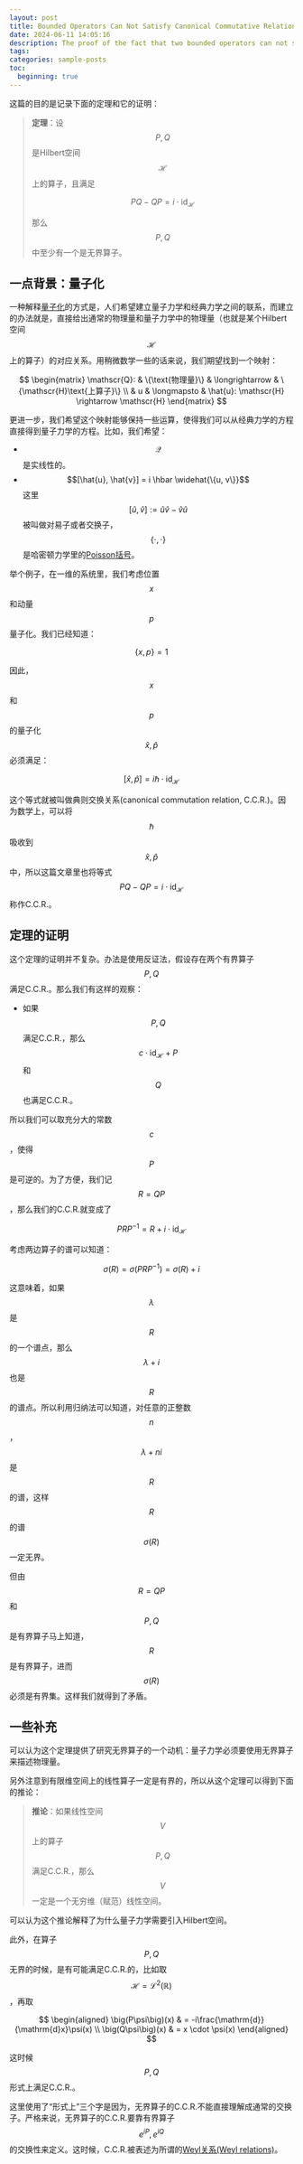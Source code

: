 ```yaml
---
layout: post
title: Bounded Operators Can Not Satisfy Canonical Commutative Relation(In Chinese)
date: 2024-06-11 14:05:16
description: The proof of the fact that two bounded operators can not satisfy the C.C.R.
tags:
categories: sample-posts
toc:
  beginning: true
---
```

这篇的目的是记录下面的定理和它的证明：

> **定理**：设$$P, Q$$是Hilbert空间$$\mathscr{H}$$上的算子，且满足
>
> $$
> PQ - QP = i \cdot \mathrm{id}_{\mathscr{H}}
> $$
>
> 那么$$P, Q$$中至少有一个是无界算子。

## 一点背景：量子化

一种解释[量子化](https://en.wikipedia.org/wiki/Canonical_quantization)的方式是，人们希望建立量子力学和经典力学之间的联系，而建立的办法就是，直接给出通常的物理量和量子力学中的物理量（也就是某个Hilbert空间$$\mathscr{H}$$上的算子）的对应关系。用稍微数学一些的话来说，我们期望找到一个映射：

$$
\begin{matrix}
    \mathscr{Q}: & \{\text{物理量}\} & \longrightarrow & \{\mathscr{H}\text{上算子}\} \\
    & u & \longmapsto & \hat{u}: \mathscr{H} \rightarrow \mathscr{H}
\end{matrix}
$$

更进一步，我们希望这个映射能够保持一些运算，使得我们可以从经典力学的方程直接得到量子力学的方程。比如，我们希望：

* $$\mathscr{Q}$$是实线性的。
* $$[\hat{u}, \hat{v}] = i \hbar \widehat{\{u, v\}}$$
这里$$[\hat{u}, \hat{v}]:=\hat{u}\hat{v}-\hat{v}\hat{u}$$被叫做对易子或者交换子，$$\{\cdot, \cdot\}$$是哈密顿力学里的[Poisson括号](https://en.wikipedia.org/wiki/Poisson_bracket)。

举个例子，在一维的系统里，我们考虑位置$$x$$和动量$$p$$量子化。我们已经知道：

$$
\{x, p\} = 1
$$

因此，$$x$$和$$p$$的量子化$$\hat{x}, \hat{p}$$必须满足：

$$
[\hat{x}, \hat{p}] = i\hbar \cdot \mathrm{id}_{\mathscr{H}}
$$

这个等式就被叫做典则交换关系(canonical commutation relation, C.C.R.)。因为数学上，可以将$$\hbar$$吸收到$$\hat{x}, \hat{p}$$中，所以这篇文章里也将等式$$PQ-QP = i \cdot \mathrm{id}_{\mathscr{H}}$$称作C.C.R.。

## 定理的证明

这个定理的证明并不复杂。办法是使用反证法，假设存在两个有界算子$$P,Q$$满足C.C.R.。那么我们有这样的观察：

* 如果$$P, Q$$满足C.C.R.，那么$$c \cdot \mathrm{id}_{\mathscr{H}}+P$$和$$Q$$也满足C.C.R.。

所以我们可以取充分大的常数$$c$$，使得$$P$$是可逆的。为了方便，我们记$$R = QP$$，那么我们的C.C.R.就变成了

$$
P R P^{-1} = R + i \cdot \mathrm{id}_{\mathscr{H}}
$$

考虑两边算子的谱可以知道：

$$
\sigma(R) = \sigma(PRP^{-1}) = \sigma(R) + i
$$

这意味着，如果$$\lambda$$是$$R$$的一个谱点，那么$$\lambda + i$$也是$$R$$的谱点。所以利用归纳法可以知道，对任意的正整数$$n$$，$$\lambda + ni$$是$$R$$的谱，这样$$R$$的谱$$\sigma(R)$$一定无界。

但由$$R = QP$$和$$P,Q$$是有界算子马上知道，$$R$$是有界算子，进而$$\sigma(R)$$必须是有界集。这样我们就得到了矛盾。

## 一些补充

可以认为这个定理提供了研究无界算子的一个动机：量子力学必须要使用无界算子来描述物理量。

另外注意到有限维空间上的线性算子一定是有界的，所以从这个定理可以得到下面的推论：

> **推论**：如果线性空间$$V$$上的算子$$P, Q$$满足C.C.R.，那么$$V$$一定是一个无穷维（赋范）线性空间。

可以认为这个推论解释了为什么量子力学需要引入Hilbert空间。

此外，在算子$$P, Q$$无界的时候，是有可能满足C.C.R.的，比如取$$\mathscr{H} = \mathcal{L}^2(\mathbb{R})$$，再取

$$
\begin{aligned}
    \big(P\psi\big)(x) & = -i\frac{\mathrm{d}}{\mathrm{d}x}\psi(x) \\
    \big(Q\psi\big)(x) & = x \cdot \psi(x)
\end{aligned}
$$

这时候$$P, Q$$形式上满足C.C.R.。

这里使用了“形式上”三个字是因为，无界算子的C.C.R.不能直接理解成通常的交换子。严格来说，无界算子的C.C.R.要靠有界算子$$e^{iP}, e^{iQ}$$的交换性来定义。这时候，C.C.R.被表述为所谓的[Weyl关系(Weyl relations)](https://en.wikipedia.org/wiki/Canonical_commutation_relation#Weyl_relations)。
